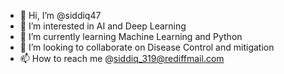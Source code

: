 - 👋 Hi, I’m @siddiq47
- 👀 I’m interested in AI and Deep Learning
- 🌱 I’m currently learning Machine Learning and Python
- 💞️ I’m looking to collaborate on Disease Control and mitigation
- 📫 How to reach me @siddiq_319@rediffmail.com
